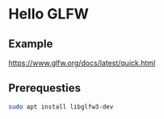# Hello GLFW

## Example

https://www.glfw.org/docs/latest/quick.html

## Prerequesties

```bash
sudo apt install libglfw3-dev
```
